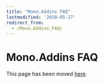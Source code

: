 ```yaml
---
title: "Mono.Addins FAQ"
lastmodified: '2010-05-27'
redirect_from:
  - /Mono.Addins_FAQ/
---
```


Mono.Addins FAQ
===============

This page has been moved [here](http://monoaddins.codeplex.com/wikipage?title=FAQ&referringTitle=Documentation).

